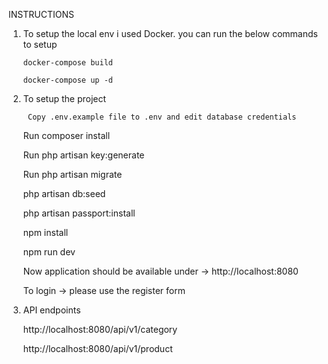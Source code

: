 INSTRUCTIONS 

 1) To setup the local env i used Docker. you can run the below commands to setup
    
    `docker-compose build`

    `docker-compose up -d`

2) To setup the project
    
        Copy .env.example file to .env and edit database credentials
	
	Run composer install
	
	Run php artisan key:generate
	
	Run php artisan migrate
	
	php artisan db:seed
	
	php artisan passport:install
	
	npm install
	
	npm run dev
	
	Now application should be available under -> http://localhost:8080
	
	To login -> please use the register form

3) API endpoints

	http://localhost:8080/api/v1/category

	http://localhost:8080/api/v1/product
